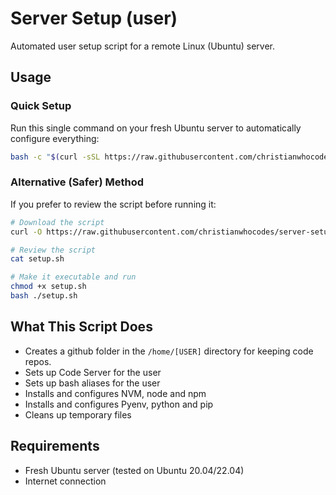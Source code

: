 # Server Setup (user)
Automated user setup script for a remote Linux (Ubuntu) server.
## Usage

### Quick Setup
Run this single command on your fresh Ubuntu server to automatically configure everything:

```bash
bash -c "$(curl -sSL https://raw.githubusercontent.com/christianwhocodes/server-setup/main/user/setup.sh)"
```

### Alternative (Safer) Method
If you prefer to review the script before running it:

```bash
# Download the script
curl -O https://raw.githubusercontent.com/christianwhocodes/server-setup/main/user/setup.sh

# Review the script
cat setup.sh

# Make it executable and run
chmod +x setup.sh
bash ./setup.sh
```

## What This Script Does

- Creates a github folder in the `/home/[USER]` directory for keeping code repos.
- Sets up Code Server for the user
- Sets up bash aliases for the user
- Installs and configures NVM, node and npm
- Installs and configures Pyenv, python and pip
- Cleans up temporary files

## Requirements
- Fresh Ubuntu server (tested on Ubuntu 20.04/22.04)
- Internet connection
